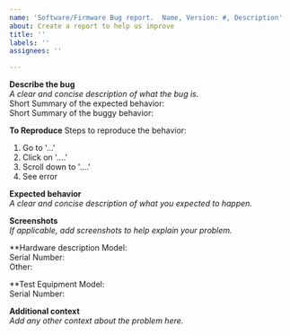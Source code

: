 ```yaml
---
name: 'Software/Firmware Bug report.  Name, Version: #, Description'
about: Create a report to help us improve
title: ''
labels: ''
assignees: ''

---
```


**Describe the bug**   
_A clear and concise description of what the bug is._  
Short Summary of the expected behavior:  
Short Summary of the buggy behavior:  

**To Reproduce** 
Steps to reproduce the behavior:
1. Go to '...'  
2. Click on '....'  
3. Scroll down to '....'  
4. See error  

**Expected behavior**  
_A clear and concise description of what you expected to happen._

**Screenshots**  
_If applicable, add screenshots to help explain your problem._

**Hardware description
Model:  
Serial Number:  
Other:  

**Test Equipment
Model:  
Serial Number:  


**Additional context**  
_Add any other context about the problem here._
